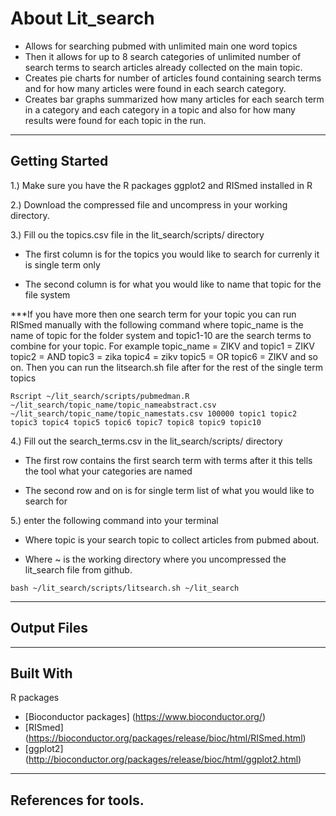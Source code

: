 # About Lit_search
 
* Allows for searching pubmed with unlimited main one word topics  
* Then it allows for up to 8 search categories of unlimited number of search terms to search articles already collected on the main topic.
* Creates pie charts for number of articles found containing search terms and for how many articles were found in each search category.
* Creates bar graphs summarized how many articles for each search term in a category and each category in a topic and also for how many results were found for each topic in the run.

___

## Getting Started
1.) Make sure you have the R packages ggplot2 and RISmed installed in R

2.) Download the compressed file and uncompress in your working directory.

3.) Fill ou the topics.csv file in the lit_search/scripts/ directory

   * The first column is for the topics you would like to search for currenly it is single term only
   
   * The second column is for what you would like to name that topic for the file system
   
   ***If you have more then one search term for your topic you can run RISmed manually with the following command where topic_name is the name of topic for the folder system and topic1-10 are the search terms to combine for your topic.  For example topic_name = ZIKV and topic1 = ZIKV topic2 = AND topic3 = zika topic4 = zikv topic5 = OR topic6 = ZIKV and so on. Then you can run the litsearch.sh file after for the rest of the single term topics
   
   ```
   Rscript ~/lit_search/scripts/pubmedman.R ~/lit_search/topic_name/topic_nameabstract.csv ~/lit_search/topic_name/topic_namestats.csv 100000 topic1 topic2 topic3 topic4 topic5 topic6 topic7 topic8 topic9 topic10
   
   ```
   

4.) Fill out the search_terms.csv in the lit_search/scripts/ directory

   * The first row contains the first search term with terms after it this tells the tool what your categories are named
   
   * The second row and on is for single term list of what you would like to search for
   
5.) enter the following command into your terminal 

   * Where topic is your search topic to collect articles from pubmed about.
   
   * Where ~ is the working directory where you uncompressed the lit_search file from github.
   
```
bash ~/lit_search/scripts/litsearch.sh ~/lit_search
```
___


## Output Files



___

## Built With
R packages
* [Bioconductor packages] (https://www.bioconductor.org/)
* [RISmed] (https://bioconductor.org/packages/release/bioc/html/RISmed.html)
* [ggplot2] (http://bioconductor.org/packages/release/bioc/html/ggplot2.html)

___

## References for tools.



